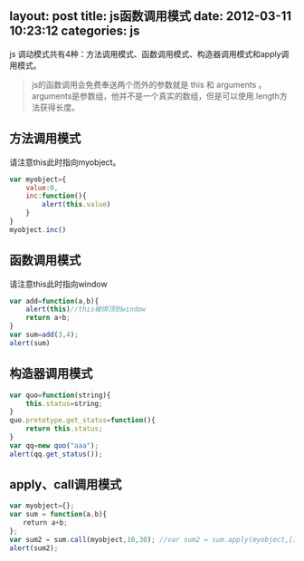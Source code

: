 layout: post
title: js函数调用模式
date: 2012-03-11 10:23:12
categories: js
---

js 调动模式共有4种：方法调用模式、函数调用模式、构造器调用模式和apply调用模式。

<!-- more -->

> js的函数调用会免费奉送两个而外的参数就是 this 和 arguments 。arguments是参数组，他并不是一个真实的数组，但是可以使用.length方法获得长度。

## 方法调用模式

请注意this此时指向myobject。

```javascript
var myobject={
    value:0,
    inc:function(){
        alert(this.value)
    }
}
myobject.inc()
```
    

## 函数调用模式

请注意this此时指向window

```javascript
var add=function(a,b){
    alert(this)//this被绑顶到window
    return a+b;
}
var sum=add(3,4);
alert(sum)
```

## 构造器调用模式

```javascript
var quo=function(string){
    this.status=string;
}
quo.prototype.get_status=function(){
    return this.status;
}
var qq=new quo("aaa");
alert(qq.get_status());
```

## apply、call调用模式

```javascript
var myobject={};
var sum = function(a,b){
　　return a+b;
};
var sum2 = sum.call(myobject,10,30); //var sum2 = sum.apply(myobject,[10,30]); 
alert(sum2);
```
